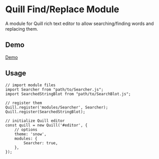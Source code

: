 #  Quill Find/Replace Module
A module for Quill rich text editor to allow searching/finding words and replacing them.

## Demo

[Demo](https://codepen.io/muhammedalkhudiry/pen/VoMxeK)

## Usage

```
// import module files
import Searcher from "path/to/Searcher.js";
import SearchedStringBlot from "path/to/SearchBlot.js";

// register them
Quill.register('modules/Searcher', Searcher);
Quill.register(SearchedStringBlot);

// initialize Quill editor
const quill = new Quill('#editor', {
    // options
    theme: 'snow',
    modules: {
        Searcher: true,
    },
});
```
